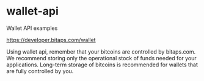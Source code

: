 # wallet-api
Wallet API examples

https://developer.bitaps.com/wallet

Using wallet api, remember that your bitcoins are controlled by bitaps.com. We recommend storing only the operational stock of funds needed for your applications. Long-term storage of bitcoins is recommended for wallets that are fully controlled by you.